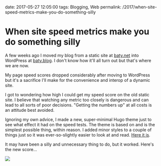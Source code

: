 date: 2017-05-27 12:05:00
tags: Blogging, Web
permalink: /2017/when-site-speed-metrics-make-you-do-something-silly

# When site speed metrics make you do something silly

A few weeks ago I moved my blog from a static site at [baty.net][1] into WordPress at [baty.blog][2]. I don't know how it'll all turn out but that's where we are now.

My page speed scores dropped considerably after moving to WordPress but it's a sacrifice I'll make for the convenience and interop of a dynamic site.

I got to wondering how high I could get my speed score on the old static site. I believe that watching any metric too closely is dangerous and can lead to all sorts of poor decisions. "Getting the numbers up" at all costs is an attitude best avoided.

Ignoring my own advice, I made a new, super-minimal Hugo theme just to see what effect it had on the speed tests. The theme is based on  and is the simplest possible thing, within reason. I added minor styles to a couple of things just so it was ever-so-slightly easier to look at and read. [Here it is][1].

It may have been a silly and unnecessary thing to do, but it worked. Here's the new score…

![](/_img/2017/speed-test-768x247.jpg)

 [1]: https://baty.net/
 [2]: https://baty.blog/

